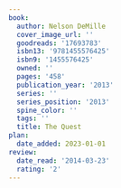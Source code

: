 ```yaml
---
book:
  author: Nelson DeMille
  cover_image_url: ''
  goodreads: '17693783'
  isbn13: '9781455576425'
  isbn9: '1455576425'
  owned: ''
  pages: '458'
  publication_year: '2013'
  series: ''
  series_position: '2013'
  spine_color: ''
  tags: ''
  title: The Quest
plan:
  date_added: 2023-01-01
review:
  date_read: '2014-03-23'
  rating: '2'
---
```

